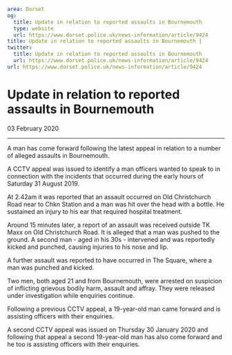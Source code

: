 ```yaml
area: Dorset
og:
  title: Update in relation to reported assaults in Bournemouth
  type: website
  url: https://www.dorset.police.uk/news-information/article/9424
title: Update in relation to reported assaults in Bournemouth |
twitter:
  title: Update in relation to reported assaults in Bournemouth
  url: https://www.dorset.police.uk/news-information/article/9424
url: https://www.dorset.police.uk/news-information/article/9424
```

# Update in relation to reported assaults in Bournemouth

03 February 2020

* * *

A man has come forward following the latest appeal in relation to a number of alleged assaults in Bournemouth.

A CCTV appeal was issued to identify a man officers wanted to speak to in connection with the incidents that occurred during the early hours of Saturday 31 August 2019.

At 2.42am it was reported that an assault occurred on Old Christchurch Road near to Chkn Station and a man was hit over the head with a bottle. He sustained an injury to his ear that required hospital treatment.

Around 15 minutes later, a report of an assault was received outside TK Maxx on Old Christchurch Road. It is alleged that a man was pushed to the ground. A second man - aged in his 30s - intervened and was reportedly kicked and punched, causing injuries to his nose and lip.

A further assault was reported to have occurred in The Square, where a man was punched and kicked.

Two men, both aged 21 and from Bournemouth, were arrested on suspicion of inflicting grievous bodily harm, assault and affray. They were released under investigation while enquiries continue.

Following a previous CCTV appeal, a 19-year-old man came forward and is assisting officers with their enquiries.

A second CCTV appeal was issued on Thursday 30 January 2020 and following that appeal a second 19-year-old man has also come forward and he too is assisting officers with their enquiries.
